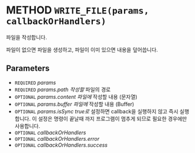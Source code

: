 # METHOD `WRITE_FILE(params, callbackOrHandlers)`
파일을 작성합니다.

파일이 없으면 파일을 생성하고, 파일이 이미 있으면 내용을 덮어씁니다.

## Parameters
* `REQUIRED` *params*
* `REQUIRED` *params.path		작성할* 파일의 경로
* `OPTIONAL` *params.content	파일에* 작성할 내용 (문자열)
* `OPTIONAL` *params.buffer	파일에* 작성할 내용 (Buffer)
* `OPTIONAL` *params.isSync	true로* 설정하면 callback을 실행하지 않고 즉시 실행합니다. 이 설정은 명령이 끝날때 까지 프로그램이 멈추게 되므로 필요한 경우에만 사용합니다.
* `OPTIONAL` *callbackOrHandlers*
* `OPTIONAL` *callbackOrHandlers.error*
* `OPTIONAL` *callbackOrHandlers.success*
